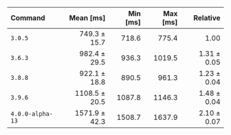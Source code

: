 | Command | Mean [ms] | Min [ms] | Max [ms] | Relative |
|:---|---:|---:|---:|---:|
| `3.0.5` | 749.3 ± 15.7 | 718.6 | 775.4 | 1.00 |
| `3.6.3` | 982.4 ± 29.5 | 936.3 | 1019.5 | 1.31 ± 0.05 |
| `3.8.8` | 922.1 ± 18.8 | 890.5 | 961.3 | 1.23 ± 0.04 |
| `3.9.6` | 1108.5 ± 20.5 | 1087.8 | 1146.3 | 1.48 ± 0.04 |
| `4.0.0-alpha-13` | 1571.9 ± 42.3 | 1508.7 | 1637.9 | 2.10 ± 0.07 |
